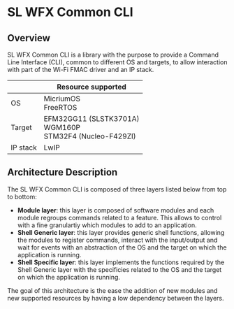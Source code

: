 # SL WFX Common CLI

## Overview

SL WFX Common CLI is a library with the purpose to provide a Command Line Interface (CLI), common to different OS and targets, to allow interaction with part of the Wi-Fi FMAC driver and an IP stack.

|                  | Resource supported                                                             |
|------------------|--------------------------------------------------------------------------------|
| OS               | MicriumOS<br>FreeRTOS                                                          |
| Target           | EFM32GG11 (SLSTK3701A)<br>WGM160P<br>STM32F4 (Nucleo-F429ZI)                   |
| IP stack         | LwIP                                                                           |

## Architecture Description

The SL WFX Common CLI is composed of three layers listed below from top to bottom:

* **Module layer**: this layer is composed of software modules and each module regroups commands related to a feature. This allows to control with a fine granulartiy which modules to add to an application.
* **Shell Generic layer**: this layer provides generic shell functions, allowing the modules to register commands, interact with the input/output and wait for events with an abstraction of the OS and the target on which the application is running.
* **Shell Specific layer**: this layer implements the functions required by the Shell Generic layer with the specificies related to the OS and the target on which the application is running.

The goal of this architecture is the ease the addition of new modules and new supported resources by having a low dependency between the layers.
